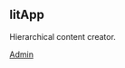 ## litApp
Hierarchical content creator.

[Admin](http://localhost:5984/litapp/_design/litApp/_list/tree/tree?startkey=[%22root%22])